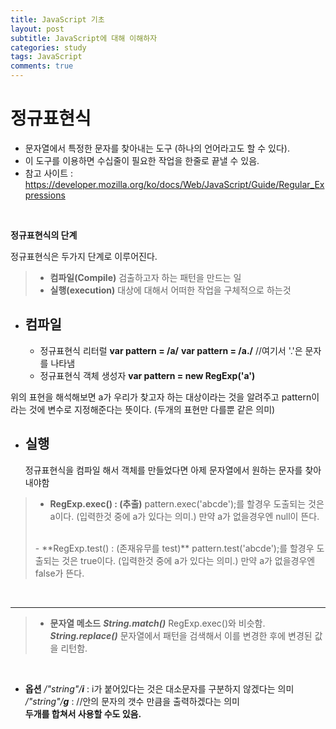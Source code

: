 ```yaml
---
title: JavaScript 기초
layout: post
subtitle: JavaScript에 대해 이해하자
categories: study
tags: JavaScript
comments: true
---
```


# 정규표현식
 - 문자열에서 특정한 문자를 찾아내는 도구
 (하나의 언어라고도 할 수 있다).
 - 이 도구를 이용하면 수십줄이 필요한 작업을 한줄로 끝낼 수 있음.
 - 참고 사이트 : https://developer.mozilla.org/ko/docs/Web/JavaScript/Guide/Regular_Expressions
<br>

**정규표현식의 단계**

정규표현식은 두가지 단계로 이루어진다.
> - **컴파일(Compile)**
>  검출하고자 하는 패턴을 만드는 일
> - **실행(execution)**
>  대상에 대해서 어떠한 작업을 구체적으로 하는것

 - 컴파일
   -
   - 정규표현식 리터럴
   **var pattern = /a/**
   **var pattern = /a./** //여기서  '.'은 문자를 나타냄
   - 정규표현식 객체 생성자
   **var pattern = new RegExp('a')**

  위의 표현을 해석해보면 a가 우리가 찾고자 하는 대상이라는 것을 알려주고 pattern이라는 것에 변수로 지정해준다는 뜻이다.
  (두개의 표현만 다를뿐 같은 의미)

 - 실행
   -
   정규표현식을 컴파일 해서 객체를 만들었다면 아제 문자열에서 원하는 문자를 찾아내야함
   <br>
>   - **RegExp.exec() : (추출)**
>    pattern.exec('abcde');를 할경우 도출되는 것은 a이다.
>    (입력한것 중에 a가 있다는 의미.)
>    만약 a가 없을경우엔 null이 뜬다.
><br>
>    - **RegExp.test() : (존재유무를 test)**
>     pattern.test('abcde');를 할경우 도출되는 것은 true이다.
>     (입력한것 중에 a가 있다는 의미.)
>     만약 a가 없을경우엔 false가 뜬다.
   <br>
   <hr>

>   - **문자열 메소드**
    ***String.match()***
    RegExp.exec()와 비슷함.
    ***String.replace()***
    문자열에서 패턴을 검색해서 이를 변경한 후에 변경된 값을 리턴함.
   <br>

  - **옵션**
   */"string"/**i***
   : i가 붙어있다는 것은 대소문자를 구분하지 않겠다는 의미<br>
   */"string"/**g***
   : //안의 문자의 갯수 만큼을 출력하겠다는 의미   
  **두개를 합쳐서 사용할 수도 있음.**
   <br>
